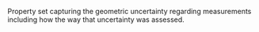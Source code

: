 Property set capturing the geometric uncertainty regarding measurements including how the way that uncertainty was assessed.
